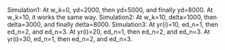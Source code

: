 Simulation1: At w_k=0, yd=2000, then yd=5000, and finally yd=8000. At w_k=10, it works the same way.
Simulation2: At w_k=10, delta=1000, then delta=3000, and finally delta=8000.
Simulation3: At yr(i)=10, ed_n=1, then ed_n=2, and ed_n=3. At yr(i)=20, ed_n=1, then ed_n=2, and ed_n=3. At yr(i)=30, ed_n=1, then ed_n=2, and ed_n=3.

